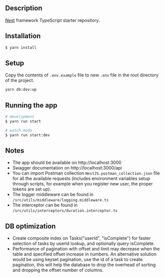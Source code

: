 ## Description

[Nest](https://github.com/nestjs/nest) framework TypeScript starter repository.

## Installation

```bash
$ yarn install
```

## Setup

Copy the contents of `.env.example` file to new `.env` file in the root directory of the project.

```bash
yarn db:dev:up
```

## Running the app

```bash
# development
$ yarn run start

# watch mode
$ yarn run start:dev

```

## Notes

- The app should be available on http://localhost:3000
- Swagger documentation on http://localhost:3000/api
- You can import Postman collection `NestJS.postman_collection.json` file for all the available requests (includes environment variables setup through scripts, for example when you register new user, the proper tokens are set up).
- The logger middleware can be found in `/src/utils/middleware/logging.middleware.ts`
- The interceptor can be found in `/src/utils/interceptors/duration.interceptor.ts`

## DB optimization
- Create composite index on Tasks("userId", "isComplete") for faster selection of tasks by userId lookup, and optionally query isComplete.
- Performance of pagination with offset and limit may decrease when the table and specified offset increase in numbers. An alternative solution would be using keyset pagination, use the id of a task to create pagination, this will help the database to drop the overhead of sorting and dropping the offset number of columns.
